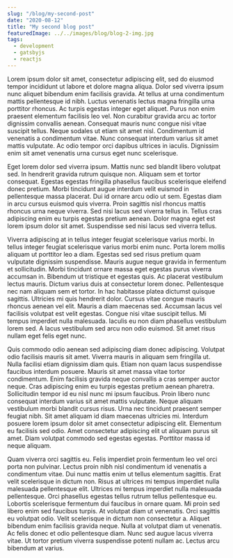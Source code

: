 ```yaml
---
slug: "/blog/my-second-post"
date: "2020-08-12"
title: "My second blog post"
featuredImage: ../../images/blog/blog-2-img.jpg
tags:
  - development
  - gatsbyjs
  - reactjs
---
```


Lorem ipsum dolor sit amet, consectetur adipiscing elit, sed do eiusmod tempor incididunt ut labore et dolore magna aliqua. Dolor sed viverra ipsum nunc aliquet bibendum enim facilisis gravida. At tellus at urna condimentum mattis pellentesque id nibh. Luctus venenatis lectus magna fringilla urna porttitor rhoncus. Ac turpis egestas integer eget aliquet. Purus non enim praesent elementum facilisis leo vel. Non curabitur gravida arcu ac tortor dignissim convallis aenean. Consequat mauris nunc congue nisi vitae suscipit tellus. Neque sodales ut etiam sit amet nisl. Condimentum id venenatis a condimentum vitae. Nunc consequat interdum varius sit amet mattis vulputate. Ac odio tempor orci dapibus ultrices in iaculis. Dignissim enim sit amet venenatis urna cursus eget nunc scelerisque.

Eget lorem dolor sed viverra ipsum. Mattis nunc sed blandit libero volutpat sed. In hendrerit gravida rutrum quisque non. Aliquam sem et tortor consequat. Egestas egestas fringilla phasellus faucibus scelerisque eleifend donec pretium. Morbi tincidunt augue interdum velit euismod in pellentesque massa placerat. Dui id ornare arcu odio ut sem. Egestas diam in arcu cursus euismod quis viverra. Proin sagittis nisl rhoncus mattis rhoncus urna neque viverra. Sed nisi lacus sed viverra tellus in. Tellus cras adipiscing enim eu turpis egestas pretium aenean. Dolor magna eget est lorem ipsum dolor sit amet. Suspendisse sed nisi lacus sed viverra tellus.

Viverra adipiscing at in tellus integer feugiat scelerisque varius morbi. In tellus integer feugiat scelerisque varius morbi enim nunc. Porta lorem mollis aliquam ut porttitor leo a diam. Egestas sed sed risus pretium quam vulputate dignissim suspendisse. Mauris augue neque gravida in fermentum et sollicitudin. Morbi tincidunt ornare massa eget egestas purus viverra accumsan in. Bibendum ut tristique et egestas quis. Ac placerat vestibulum lectus mauris. Dictum varius duis at consectetur lorem donec. Pellentesque nec nam aliquam sem et tortor. In hac habitasse platea dictumst quisque sagittis. Ultricies mi quis hendrerit dolor. Cursus vitae congue mauris rhoncus aenean vel elit. Mauris a diam maecenas sed. Accumsan lacus vel facilisis volutpat est velit egestas. Congue nisi vitae suscipit tellus. Mi tempus imperdiet nulla malesuada. Iaculis eu non diam phasellus vestibulum lorem sed. A lacus vestibulum sed arcu non odio euismod. Sit amet risus nullam eget felis eget nunc.

Quis commodo odio aenean sed adipiscing diam donec adipiscing. Volutpat odio facilisis mauris sit amet. Viverra mauris in aliquam sem fringilla ut. Nulla facilisi etiam dignissim diam quis. Etiam non quam lacus suspendisse faucibus interdum posuere. Mauris sit amet massa vitae tortor condimentum. Enim facilisis gravida neque convallis a cras semper auctor neque. Cras adipiscing enim eu turpis egestas pretium aenean pharetra. Sollicitudin tempor id eu nisl nunc mi ipsum faucibus. Proin libero nunc consequat interdum varius sit amet mattis vulputate. Neque aliquam vestibulum morbi blandit cursus risus. Urna nec tincidunt praesent semper feugiat nibh. Sit amet aliquam id diam maecenas ultricies mi. Interdum posuere lorem ipsum dolor sit amet consectetur adipiscing elit. Elementum eu facilisis sed odio. Amet consectetur adipiscing elit ut aliquam purus sit amet. Diam volutpat commodo sed egestas egestas. Porttitor massa id neque aliquam.

Quam viverra orci sagittis eu. Felis imperdiet proin fermentum leo vel orci porta non pulvinar. Lectus proin nibh nisl condimentum id venenatis a condimentum vitae. Dui nunc mattis enim ut tellus elementum sagittis. Erat velit scelerisque in dictum non. Risus at ultrices mi tempus imperdiet nulla malesuada pellentesque elit. Ultrices mi tempus imperdiet nulla malesuada pellentesque. Orci phasellus egestas tellus rutrum tellus pellentesque eu. Lobortis scelerisque fermentum dui faucibus in ornare quam. Mi proin sed libero enim sed faucibus turpis. At volutpat diam ut venenatis. Orci sagittis eu volutpat odio. Velit scelerisque in dictum non consectetur a. Aliquet bibendum enim facilisis gravida neque. Nulla at volutpat diam ut venenatis. Ac felis donec et odio pellentesque diam. Nunc sed augue lacus viverra vitae. Ut tortor pretium viverra suspendisse potenti nullam ac. Lectus arcu bibendum at varius.
